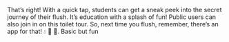 That’s right! With a quick tap, students can get a sneak peek into the secret journey of their flush. It’s education with a splash of fun! Public users can also join in on this toilet tour. So, next time you flush, remember, there’s an app for that! 💧 🚽 🚀. Basic but fun
